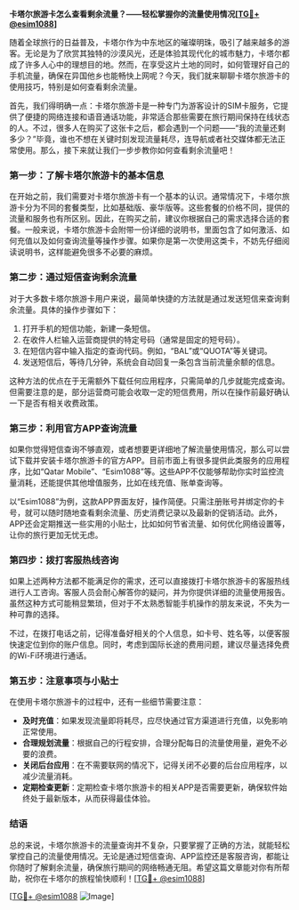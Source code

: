 **卡塔尔旅游卡怎么查看剩余流量？——轻松掌握你的流量使用情况[[TG💪+ @esim1088](https://t.me/s/esim1088)]**

随着全球旅行的日益普及，卡塔尔作为中东地区的璀璨明珠，吸引了越来越多的游客。无论是为了欣赏其独特的沙漠风光，还是体验其现代化的城市魅力，卡塔尔都成了许多人心中的理想目的地。然而，在享受这片土地的同时，如何管理好自己的手机流量，确保在异国他乡也能畅快上网呢？今天，我们就来聊聊卡塔尔旅游卡的使用技巧，特别是如何查看剩余流量。

首先，我们得明确一点：卡塔尔旅游卡是一种专门为游客设计的SIM卡服务，它提供了便捷的网络连接和语音通话功能，非常适合那些需要在旅行期间保持在线状态的人。不过，很多人在购买了这张卡之后，都会遇到一个问题——“我的流量还剩多少？”毕竟，谁也不想在关键时刻发现流量耗尽，连导航或者社交媒体都无法正常使用。那么，接下来就让我们一步步教你如何查看剩余流量吧！

### **第一步：了解卡塔尔旅游卡的基本信息**

在开始之前，我们需要对卡塔尔旅游卡有一个基本的认识。通常情况下，卡塔尔旅游卡分为不同的套餐类型，比如基础版、豪华版等。这些套餐的价格不同，提供的流量和服务也有所区别。因此，在购买之前，建议你根据自己的需求选择合适的套餐。一般来说，卡塔尔旅游卡会附带一份详细的说明书，里面包含了如何激活、如何充值以及如何查询流量等操作步骤。如果你是第一次使用这类卡，不妨先仔细阅读说明书，这样能避免很多不必要的麻烦。

### **第二步：通过短信查询剩余流量**

对于大多数卡塔尔旅游卡用户来说，最简单快捷的方法就是通过发送短信来查询剩余流量。具体的操作步骤如下：

1. 打开手机的短信功能，新建一条短信。
2. 在收件人栏输入运营商提供的特定号码（通常是固定的短号码）。
3. 在短信内容中输入指定的查询代码。例如，“BAL”或“QUOTA”等关键词。
4. 发送短信后，等待几分钟，系统会自动回复一条包含当前流量余额的信息。

这种方法的优点在于无需额外下载任何应用程序，只需简单的几步就能完成查询。但需要注意的是，部分运营商可能会收取一定的短信费用，所以在操作前最好确认一下是否有相关收费政策。

### **第三步：利用官方APP查询流量**

如果你觉得短信查询不够直观，或者想要更详细地了解流量使用情况，那么可以尝试下载并安装卡塔尔旅游卡的官方APP。目前市面上有很多提供此类服务的应用程序，比如“Qatar Mobile”、“Esim1088”等。这些APP不仅能够帮助你实时监控流量消耗，还能提供其他增值服务，比如在线充值、账单查询等。

以“Esim1088”为例，这款APP界面友好，操作简便。只需注册账号并绑定你的卡号，就可以随时随地查看剩余流量、历史消费记录以及最新的促销活动。此外，APP还会定期推送一些实用的小贴士，比如如何节省流量、如何优化网络设置等，让你的旅行更加无忧无虑。

### **第四步：拨打客服热线咨询**

如果上述两种方法都不能满足你的需求，还可以直接拨打卡塔尔旅游卡的客服热线进行人工咨询。客服人员会耐心解答你的疑问，并为你提供详细的流量使用报告。虽然这种方式可能稍显繁琐，但对于不太熟悉智能手机操作的朋友来说，不失为一种可靠的选择。

不过，在拨打电话之前，记得准备好相关的个人信息，如卡号、姓名等，以便客服快速定位到你的账户信息。同时，考虑到国际长途的费用问题，建议尽量选择免费的Wi-Fi环境进行通话。

### **第五步：注意事项与小贴士**

在使用卡塔尔旅游卡的过程中，还有一些细节需要注意：

- **及时充值**：如果发现流量即将耗尽，应尽快通过官方渠道进行充值，以免影响正常使用。
- **合理规划流量**：根据自己的行程安排，合理分配每日的流量使用量，避免不必要的浪费。
- **关闭后台应用**：在不需要联网的情况下，记得关闭不必要的后台应用程序，以减少流量消耗。
- **定期检查更新**：定期检查卡塔尔旅游卡的相关APP是否需要更新，确保软件始终处于最新版本，从而获得最佳体验。

### **结语**

总的来说，卡塔尔旅游卡的流量查询并不复杂，只要掌握了正确的方法，就能轻松掌控自己的流量使用情况。无论是通过短信查询、APP监控还是客服咨询，都能让你随时了解剩余流量，确保旅行期间的网络畅通无阻。希望这篇文章能对你有所帮助，祝你在卡塔尔的旅程愉快顺利！[[TG💪+ @esim1088](https://t.me/s/esim1088)]

[[TG💪+ @esim1088](https://t.me/s/esim1088) ![Image](https://i.postimg.cc/4NQfJmqS/Snipaste-2025-05-13-00-14-12.png)]